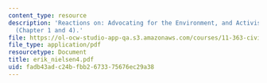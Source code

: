 ```yaml
---
content_type: resource
description: 'Reactions on: Advocating for the Environment, and Activists Beyond Borders
  (Chapter 1 and 4).'
file: https://ol-ocw-studio-app-qa.s3.amazonaws.com/courses/11-363-civil-society-and-the-environment-spring-2005/fadb43adc24bfbb2673375676ec29a38_erik_nielsen4.pdf
file_type: application/pdf
resourcetype: Document
title: erik_nielsen4.pdf
uid: fadb43ad-c24b-fbb2-6733-75676ec29a38
---
```

